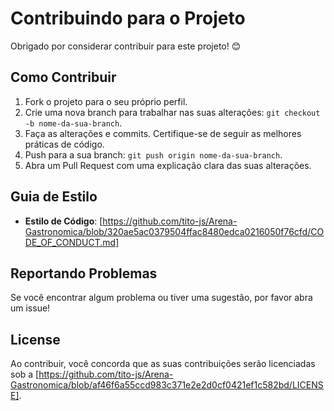 # Contribuindo para o Projeto

Obrigado por considerar contribuir para este projeto! 😊

## Como Contribuir

1. Fork o projeto para o seu próprio perfil.
2. Crie uma nova branch para trabalhar nas suas alterações: `git checkout -b nome-da-sua-branch`.
3. Faça as alterações e commits. Certifique-se de seguir as melhores práticas de código.
4. Push para a sua branch: `git push origin nome-da-sua-branch`.
5. Abra um Pull Request com uma explicação clara das suas alterações.

## Guia de Estilo

- **Estilo de Código**: [https://github.com/tito-js/Arena-Gastronomica/blob/320ae5ac0379504ffac8480edca0216050f76cfd/CODE_OF_CONDUCT.md]

## Reportando Problemas

Se você encontrar algum problema ou tiver uma sugestão, por favor abra um issue!

## License

Ao contribuir, você concorda que as suas contribuições serão licenciadas sob a [https://github.com/tito-js/Arena-Gastronomica/blob/af46f6a55ccd983c371e2e2d0cf0421ef1c582bd/LICENSE].